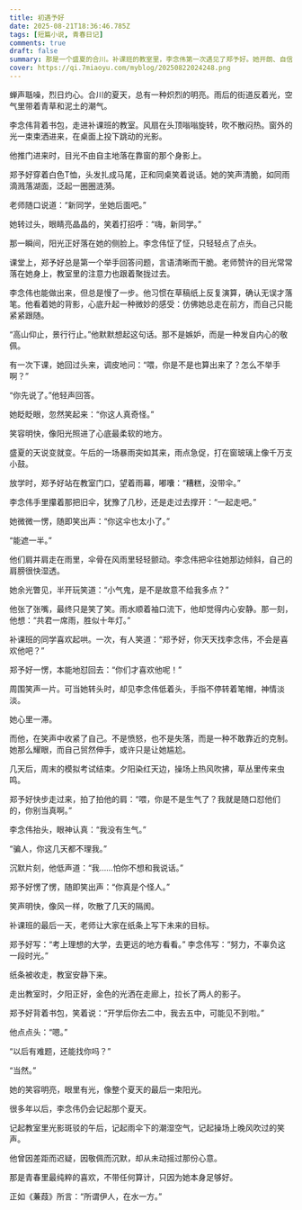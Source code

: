 ```yaml
---
title: 初遇予好
date: 2025-08-21T18:36:46.785Z
tags: [短篇小说, 青春日记]
comments: true
draft: false
summary: 那是一个盛夏的合川。补课班的教室里，李念伟第一次遇见了郑予好。她开朗、自信，像阳光一样耀眼；他安静克制，却在心底悄悄记下她的笑容。在一次次课堂上的互动、雨天共撑的一把伞、少年心事间的误会与和解中，两个少年的青春故事缓缓展开。她比他更优秀，他对她的喜欢却纯粹而真挚，只因“她本身足够好”。这是一段只属于那个夏天的记忆，有蝉鸣、雨声、傍晚的操场和心底未曾说出口的情愫。多年以后，那份青涩的喜欢依旧像光一样，照亮了青春的角落。
cover: https://qi.7miaoyu.com/myblog/20250822024248.png
---
```


蝉声聒噪，烈日灼心。合川的夏天，总有一种炽烈的明亮。雨后的街道反着光，空气里带着青草和泥土的潮气。

李念伟背着书包，走进补课班的教室。风扇在头顶嗡嗡旋转，吹不散闷热。窗外的光一束束洒进来，在桌面上投下跳动的光影。

他推门进来时，目光不由自主地落在靠窗的那个身影上。

郑予好穿着白色T恤，头发扎成马尾，正和同桌笑着说话。她的笑声清脆，如同雨滴溅落湖面，泛起一圈圈涟漪。

老师随口说道：“新同学，坐她后面吧。”

她转过头，眼睛亮晶晶的，笑着打招呼：“嗨，新同学。”

那一瞬间，阳光正好落在她的侧脸上。李念伟怔了怔，只轻轻点了点头。

课堂上，郑予好总是第一个举手回答问题，言语清晰而干脆。老师赞许的目光常常落在她身上，教室里的注意力也跟着聚拢过去。

李念伟也能做出来，但总是慢了一步。他习惯在草稿纸上反复演算，确认无误才落笔。他看着她的背影，心底升起一种微妙的感受：仿佛她总走在前方，而自己只能紧紧跟随。

“高山仰止，景行行止。”他默默想起这句话。那不是嫉妒，而是一种发自内心的敬佩。

有一次下课，她回过头来，调皮地问：“喂，你是不是也算出来了？怎么不举手啊？”

“你先说了。”他轻声回答。

她眨眨眼，忽然笑起来：“你这人真奇怪。”

笑容明快，像阳光照进了心底最柔软的地方。

盛夏的天说变就变。午后的一场暴雨突如其来，雨点急促，打在窗玻璃上像千万支小鼓。

放学时，郑予好站在教室门口，望着雨幕，嘟囔：“糟糕，没带伞。”

李念伟手里攥着那把旧伞，犹豫了几秒，还是走过去撑开：“一起走吧。”

她微微一愣，随即笑出声：“你这伞也太小了。”

“能遮一半。”

他们肩并肩走在雨里，伞骨在风雨里轻轻颤动。李念伟把伞往她那边倾斜，自己的肩膀很快湿透。

她余光瞥见，半开玩笑道：“小气鬼，是不是故意不给我多点？”

他张了张嘴，最终只是笑了笑。雨水顺着袖口流下，他却觉得内心安静。那一刻，他想：“共君一席雨，胜似十年灯。”

补课班的同学喜欢起哄。一次，有人笑道：“郑予好，你天天找李念伟，不会是喜欢他吧？”

郑予好一愣，本能地怼回去：“你们才喜欢他呢！”

周围笑声一片。可当她转头时，却见李念伟低着头，手指不停转着笔帽，神情淡淡。

她心里一滞。

而他，在笑声中收紧了自己。不是愤怒，也不是失落，而是一种不敢靠近的克制。她那么耀眼，而自己贸然伸手，或许只是让她尴尬。

几天后，周末的模拟考试结束。夕阳染红天边，操场上热风吹拂，草丛里传来虫鸣。

郑予好快步走过来，拍了拍他的肩：“喂，你是不是生气了？我就是随口怼他们的，你别当真啊。”

李念伟抬头，眼神认真：“我没有生气。”

“骗人，你这几天都不理我。”

沉默片刻，他低声道：“我……怕你不想和我说话。”

郑予好愣了愣，随即笑出声：“你真是个怪人。”

笑声明快，像风一样，吹散了几天的隔阂。

补课班的最后一天，老师让大家在纸条上写下未来的目标。

郑予好写：“考上理想的大学，去更远的地方看看。”
李念伟写：“努力，不辜负这一段时光。”

纸条被收走，教室安静下来。

走出教室时，夕阳正好，金色的光洒在走廊上，拉长了两人的影子。

郑予好背着书包，笑着说：“开学后你去二中，我去五中，可能见不到啦。”

他点点头：“嗯。”

“以后有难题，还能找你吗？”

“当然。”

她的笑容明亮，眼里有光，像整个夏天的最后一束阳光。

很多年以后，李念伟仍会记起那个夏天。

记起教室里光影斑驳的午后，记起雨伞下的潮湿空气，记起操场上晚风吹过的笑声。

他曾因差距而迟疑，因敬佩而沉默，却从未动摇过那份心意。

那是青春里最纯粹的喜欢，不带任何算计，只因为她本身足够好。

正如《蒹葭》所言：“所谓伊人，在水一方。”
